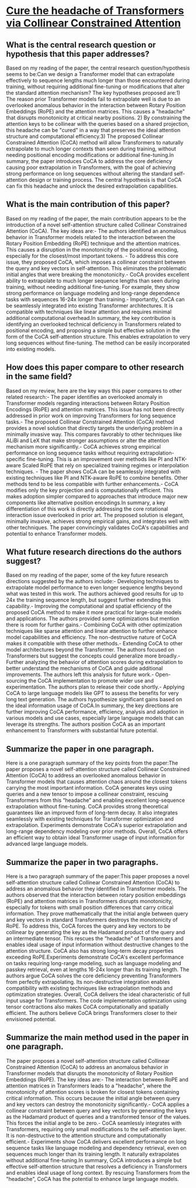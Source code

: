 # [Cure the headache of Transformers via Collinear Constrained Attention](https://arxiv.org/abs/2309.08646)

## What is the central research question or hypothesis that this paper addresses?

Based on my reading of the paper, the central research question/hypothesis seems to be:Can we design a Transformer model that can extrapolate effectively to sequence lengths much longer than those encountered during training, without requiring additional fine-tuning or modifications that alter the standard attention mechanism? The key hypotheses proposed are:1) The reason prior Transformer models fail to extrapolate well is due to an overlooked anomalous behavior in the interaction between Rotary Position Embeddings (RoPE) and the attention matrices. This causes a "headache" that disrupts monotonicity at critical nearby positions. 2) By constraining the attention keys to be collinear with the queries based on a shared projection, this headache can be "cured" in a way that preserves the ideal attention structure and computational efficiency.3) The proposed Collinear Constrained Attention (CoCA) method will allow Transformers to naturally extrapolate to much longer contexts than seen during training, without needing positional encoding modifications or additional fine-tuning.In summary, the paper introduces CoCA to address the core deficiency causing poor extrapolation in Transformers, with the goal of achieving strong performance on long sequences without altering the standard self-attention design or training process. The central hypothesis is that CoCA can fix this headache and unlock the desired extrapolation capabilities.


## What is the main contribution of this paper?

Based on my reading of the paper, the main contribution appears to be the introduction of a novel self-attention structure called Collinear Constrained Attention (CoCA). The key ideas are:- The authors identified an anomalous behavior in Transformer models related to the interaction between the Rotary Position Embedding (RoPE) technique and the attention matrices. This causes a disruption in the monotonicity of the positional encoding, especially for the closest/most important tokens. - To address this core issue, they proposed CoCA, which imposes a collinear constraint between the query and key vectors in self-attention. This eliminates the problematic initial angles that were breaking the monotonicity.- CoCA provides excellent ability to extrapolate to much longer sequence lengths than seen during training, without needing additional fine-tuning. For example, they show strong performance on language modeling and long-range dependence tasks with sequences 16-24x longer than training.- Importantly, CoCA can be seamlessly integrated into existing Transformer architectures. It is compatible with techniques like linear attention and requires minimal additional computational overhead.In summary, the key contribution is identifying an overlooked technical deficiency in Transformers related to positional encoding, and proposing a simple but effective solution in the form of the CoCA self-attention structure. This enables extrapolation to very long sequences without fine-tuning. The method can be easily incorporated into existing models.


## How does this paper compare to other research in the same field?

Based on my review, here are the key ways this paper compares to other related research:- The paper identifies an overlooked anomaly in Transformer models regarding interactions between Rotary Position Encodings (RoPE) and attention matrices. This issue has not been directly addressed in prior work on improving Transformers for long sequence tasks.- The proposed Collinear Constrained Attention (CoCA) method provides a novel solution that directly targets the underlying problem in a minimally invasive way. This compares favorably to other techniques like ALiBi and LeX that make stronger assumptions or alter the attention mechanism more significantly.- CoCA achieves strong empirical performance on long sequence tasks without requiring extrapolation-specific fine-tuning. This is an improvement over methods like PI and NTK-aware Scaled RoPE that rely on specialized training regimes or interpolation techniques. - The paper shows CoCA can be seamlessly integrated with existing techniques like PI and NTK-aware RoPE to combine benefits. Other methods tend to be less compatible with further enhancements.- CoCA modifies only the key projection and is computationally efficient. This makes adoption simpler compared to approaches that introduce major new components like alternative position encodings.In summary, a key differentiation of this work is directly addressing the core rotational interaction issue overlooked in prior art. The proposed solution is elegant, minimally invasive, achieves strong empirical gains, and integrates well with other techniques. The paper convincingly validates CoCA's capabilities and potential to enhance Transformer models.


## What future research directions do the authors suggest?

Based on my reading of the paper, some of the key future research directions suggested by the authors include:- Developing techniques to extrapolate model performance to even longer sequence lengths beyond what was tested in this work. The authors achieved good results for up to 24x the training sequence length, but suggest further extending this capability.- Improving the computational and spatial efficiency of the proposed CoCA method to make it more practical for large-scale models and applications. The authors provided some optimizations but mention there is room for further gains.- Combining CoCA with other optimization techniques like sparse attention and linear attention to further enhance model capabilities and efficiency. The non-destructive nature of CoCA makes it compatible with these other methods.- Extending CoCA to other model architectures beyond the Transformer. The authors focused on Transformers but suggest the concepts could generalize more broadly.- Further analyzing the behavior of attention scores during extrapolation to better understand the mechanisms of CoCA and guide additional improvements. The authors left this analysis for future work.- Open-sourcing the CoCA implementation to promote wider use and experimentation. The authors plan to release their code shortly.- Applying CoCA to large language models like GPT to assess the benefits for very long text generation. The authors hypothesize significant gains based on the ideal information usage of CoCA.In summary, the key directions are further improving CoCA performance, efficiency, analysis and adoption in various models and use cases, especially large language models that can leverage its strengths. The authors position CoCA as an important enhancement to Transformers with substantial future potential.


## Summarize the paper in one paragraph.

Here is a one paragraph summary of the key points from the paper:The paper proposes a novel self-attention structure called Collinear Constrained Attention (CoCA) to address an overlooked anomalous behavior in Transformer models that causes attention chaos around the closest tokens carrying the most important information. CoCA generates keys using queries and a new tensor to impose a collinear constraint, rescuing Transformers from this “headache” and enabling excellent long-sequence extrapolation without fine-tuning. CoCA provides strong theoretical guarantees like an improved form of long-term decay. It also integrates seamlessly with existing techniques for Transformer optimization and extrapolation. Experiments demonstrate CoCA's superior extrapolation and long-range dependency modeling over prior methods. Overall, CoCA offers an efficient way to obtain ideal Transformer usage of input information for advanced large language models.


## Summarize the paper in two paragraphs.

Here is a two paragraph summary of the paper:This paper proposes a novel self-attention structure called Collinear Constrained Attention (CoCA) to address an anomalous behavior they identified in Transformer models. The authors observed that the interaction between rotary position embeddings (RoPE) and attention matrices in Transformers disrupts monotonicity, especially for tokens with small position differences that carry critical information. They prove mathematically that the initial angle between query and key vectors in standard Transformers destroys the monotonicity of RoPE. To address this, CoCA forces the query and key vectors to be collinear by generating the key as the Hadamard product of the query and an intermediate tensor. This rescues the “headache” of Transformers and enables ideal usage of input information without destructive changes to the attention structure. CoCA also has strong long-term decay properties exceeding RoPE.Experiments demonstrate CoCA's excellent performance on tasks requiring long-range modeling, such as language modeling and passkey retrieval, even at lengths 16-24x longer than its training length. The authors argue CoCA solves the core deficiency preventing Transformers from perfectly extrapolating. Its non-destructive integration enables compatibility with existing techniques like extrapolation methods and optimization strategies. Overall, CoCA delivers the ideal characteristic of full input usage for Transformers. The code implementation optimization using tensor contractions also makes CoCA computationally and spatially efficient. The authors believe CoCA brings Transformers closer to their envisioned potential.


## Summarize the main method used in the paper in one paragraph.

The paper proposes a novel self-attention structure called Collinear Constrained Attention (CoCA) to address an anomalous behavior in Transformer models that disrupts the monotonicity of Rotary Position Embeddings (RoPE). The key ideas are:- The interaction between RoPE and attention matrices in Transformers leads to a "headache", where the monotonicity of attention scores is broken for closest tokens containing critical information. This occurs because the initial angle between query and key vectors can destroy the monotonicity significantly.- CoCA applies a collinear constraint between query and key vectors by generating the keys as the Hadamard product of queries and a transformed tensor of the values. This forces the initial angle to be zero.- CoCA seamlessly integrates with Transformers, requiring only small modifications to the self-attention layer. It is non-destructive to the attention structure and computationally efficient.- Experiments show CoCA delivers excellent performance on long sequence tasks like language modeling and dependency retrieval, even on sequences much longer than its training length. It naturally extrapolates without additional fine-tuning.In summary, CoCA introduces a simple but effective self-attention structure that resolves a deficiency in Transformers and enables ideal usage of long context. By rescuing Transformers from the "headache", CoCA has the potential to enhance large language models.
